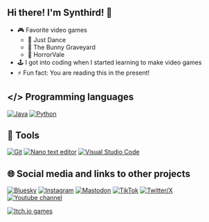 ## Hi there! I'm Synthird! 👋

- 🎮 Favorite video games
  - 🎵 Just Dance
  - 🐰 The Bunny Graveyard
  - 🎃 HorrorVale
- 🕹️ I got into coding when I started learning to make video games
- ⚡ Fun fact: You are reading this in the present!

## </> Programming languages

[![Java](https://img.shields.io/badge/java-%23ED8B00.svg?style=for-the-badge&logo=openjdk&logoColor=white)](#)
[![Python](https://img.shields.io/badge/Python-Python?style=for-the-badge&logo=python&logoColor=white&color=%233776AB)](#)

## 🔧 Tools

[![Git](https://img.shields.io/badge/git-%23F05033.svg?style=for-the-badge&logo=git&logoColor=white)](#)
[![Nano text editor](https://img.shields.io/badge/Nano%20text%20editor-nano?style=for-the-badge&color=%23cc88ff)](#)
[![Visual Studio Code](https://custom-icon-badges.demolab.com/badge/Visual%20Studio%20Code-0078d7.svg?style=for-the-badge&logo=vsc&logoColor=white)](#)

## 🌐 Social media and links to other projects

[![Bluesky](https://img.shields.io/badge/Bluesky-bluesky?style=for-the-badge&logo=bluesky&logoColor=white&color=%230285FF)](https://bsky.app/profile/synthird.bsky.social)
[![Instagram](https://img.shields.io/badge/Instagram-E4405F?style=for-the-badge&logo=instagram&logoColor=white)](https://www.instagram.com/synthird/)
[![Mastodon](https://img.shields.io/badge/Mastodon-6364FF?style=for-the-badge&logo=Mastodon&logoColor=white)](https://mastodon.social/@Synthird)
[![TikTok](https://img.shields.io/badge/tiktok-tikok?style=for-the-badge&logo=tiktok&color=%23171717)](https://www.tiktok.com/@synthird)
[![Twitter/X](https://img.shields.io/badge/Twitter%2FX-Twitter%2FX?style=for-the-badge&logo=X&color=%23171717)](https://x.com/Synthird)
[![Youtube channel](https://img.shields.io/badge/YouTube%20channel-FF0000?style=for-the-badge&logo=youtube&logoColor=white)](https://www.youtube.com/@Synthird)

[![Itch.io games](https://img.shields.io/badge/Itch.io%20games-FA5C5C?style=for-the-badge&logo=itchdotio&logoColor=white)](https://synthird.itch.io/)


<!--
**Synthird/Synthird** is a ✨ _special_ ✨ repository because its `README.md` (this file) appears on your GitHub profile.

Here are some ideas to get you started:

- 🔭 I’m currently working on ...
- 🌱 I’m currently learning ...
- 👯 I’m looking to collaborate on ...
- 🤔 I’m looking for help with ...
- 💬 Ask me about ...
- 📫 How to reach me: ...
- 😄 Pronouns: ...
- ⚡ Fun fact: ...
-->
